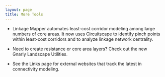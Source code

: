 ```yaml
---
layout: page
title: More Tools
---
```

* Linkage Mapper automates least-cost corridor modeling among large numbers of core areas. It now uses Circuitscape to identify pinch points within least-cost corridors and to analyze linkage network centrality.

* Need to create resistance or core area layers? Check out the new Gnarly Landscape Utilities.

* See the Links page for external websites that track the latest in connectivity modeling.

